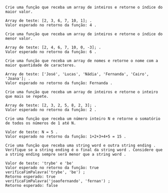 
    Crie uma função que receba um array de inteiros e retorne o índice do maior valor.

    Array de teste: [2, 3, 6, 7, 10, 1]; .
    Valor esperado no retorno da função: 4 .

    Crie uma função que receba um array de inteiros e retorne o índice do menor valor.

    Array de teste: [2, 4, 6, 7, 10, 0, -3]; .
    Valor esperado no retorno da função: 6 .

    Crie uma função que receba um array de nomes e retorne o nome com a maior quantidade de caracteres.

    Array de teste: ['José', 'Lucas', 'Nádia', 'Fernanda', 'Cairo', 'Joana']; .
    Valor esperado no retorno da função: Fernanda .

    Crie uma função que receba um array de inteiros e retorne o inteiro que mais se repete.

    Array de teste: [2, 3, 2, 5, 8, 2, 3]; .
    Valor esperado no retorno da função: 2 .

    Crie uma função que receba um número inteiro N e retorne o somatório de todos os números de 1 até N.

    Valor de teste: N = 5 .
    Valor esperado no retorno da função: 1+2+3+4+5 = 15 .

    Crie uma função que receba uma string word e outra string ending . Verifique se a string ending é o final da string word . Considere que a string ending sempre será menor que a string word .

    Valor de teste: 'trybe' e 'be'
    Valor esperado no retorno da função: true
    verificaFimPalavra('trybe', 'be') ;
    Retorno esperado: true
    verificaFimPalavra('joaofernando', 'fernan') ;
    Retorno esperado: false
